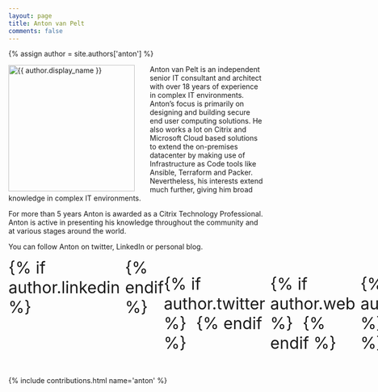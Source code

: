 ```yaml
---
layout: page
title: Anton van Pelt
comments: false
---
```

{% assign author = site.authors['anton'] %}

<img style="float: left; width: 250px; margin-right: 30px;" src="{{ site.url }}{{ author.picture | relative_url }}" alt="{{ author.display_name }}">Anton van Pelt is an independent senior IT consultant and architect with over 18 years of experience in complex IT environments. Anton’s focus is primarily on designing and building secure end user computing solutions. He also works a lot on Citrix and Microsoft Cloud based solutions to extend the on-premises datacenter by making use of Infrastructure as Code tools like Ansible, Terraform and Packer. Nevertheless, his interests extend much further, giving him broad knowledge in complex IT environments.

For more than 5 years Anton is awarded as a Citrix Technology Professional. Anton is active in presenting his knowledge throughout the community and at various stages around the world.

You can follow Anton on twitter, LinkedIn or personal blog.

<div style="display: inline-flex; font-size: 32px;">
{% if author.linkedin %}
<a style="padding: 5px;" href="{{author.linkedin}}" target="_blank"><i class="ion ion-logo-linkedin"></i></a>
{% endif %}

{% if author.twitter %}
<a style="padding: 5px;" href="{{author.twitter}}" target="_blank"><i class="ion ion-logo-twitter"></i></a>
{% endif %}

{% if author.web %}
<a style="padding: 5px;" href="{{author.web}}" target="_blank"><i class="ion ion-logo-wordpress"></i></a>
{% endif %}

{% if author.github %}
<a style="padding: 5px;" href="{{author.github}}" target="_blank"><i class="ion ion-logo-github"></i></a>
{% endif %}

{% if author.reddit %}
<a style="padding: 5px;" href="{{author.reddit}}" target="_blank"><i class="ion ion-logo-reddit"></i></a>
{% endif %}
</div>

{% include contributions.html name='anton' %}